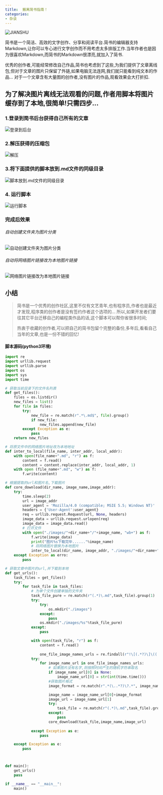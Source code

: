 ```yaml
---
title:  搬离简书指南！
categories:
- 杂谈
---
```




![JIANSHU](https://cdn.fangyuanxiaozhan.com/assets/1694243511106KxWdMQ7F.png)



简书是一个简洁、高效的文字创作、分享和阅读平台.简书的编辑器支持Markdown,让你可以专心进行文字创作而不用考虑太多排版工作.当年作者也是因为很喜欢Markdown,而简书的Markdown很漂亮,就加入了简书.

优秀的创作者,可能经常修改自己作品,简书也考虑到了这些,为我们提供了文章离线包,但对于文章的图片只保留了外链,如果电脑无法连网,我们就只能看到纯文本的作品... 对于一个文章含有大量图的创作者,没有图片的作品,观看效果会大打折扣.



## 为了解决图片离线无法观看的问题,作者用脚本将图片缓存到了本地,很简单!只需四步...

### 1.登录到简书后台获得自己所有的文章


![登录到后台](https://cdn.fangyuanxiaozhan.com/assets/1694243512730dsyFp4Yz.png)



### 2.解压获得的压缩包


![解压](https://cdn.fangyuanxiaozhan.com/assets/1694243514208J1SNxw1y.png)


### 3.将下面提供的脚本放到.md文件的同级目录


![脚本放到.md文件的同级目录](https://cdn.fangyuanxiaozhan.com/assets/16942435181490cWzNZ44.png)



### 4. 运行脚本

![运行脚本](https://cdn.fangyuanxiaozhan.com/assets/1694243521556pC2jYj5Q.gif)


### 完成后效果

###### 自动创建文件夹为图片分类

![自动创建文件夹为图片分类](https://cdn.fangyuanxiaozhan.com/assets/1694243540164EiQK5fH4.png)



###### 自动将网络图片链接改为本地图片链接


![网络图片链接改为本地图片链接](https://cdn.fangyuanxiaozhan.com/assets/1694243541324fD6MDHhe.png)

## 小结

> 简书是一个优秀的创作社区,这里不仅有文艺青年,也有程序员,作者也是最近才发现,程序类的创作者是没有签约作者这个选项的... 所以,如果开发者们要往其它平台迁移自己的编程类作品的话,这个脚本可以帮你省很多时间;
>
> 热衷于收藏的创作者,可以把自己的简书包留个完整的备份,多年后,看看自己当年的文章,也是一份不错的回忆!

#### 脚本源码(python3环境)

```python
import re
import urllib.request
import urllib.parse
import os
import sys
import time

# 获取当前目录下的文件名列表
def get_files():
    files = os.listdir()
    new_files = list()
    for file in files:
        try:
            new_file = re.match(r".*\.md$", file).group()
            if new_file:
                new_files.append(new_file)
        except Exception as e:
            pass
    return new_files

# 将原文件中的网络图片地址改为本地地址
def inter_to_local(file_name, inter_addr, local_addr):
    with open(file_name+".md", "r") as f:
        content = f.read()
        content = content.replace(inter_addr, local_addr, 1)
    with open (file_name+".md", "w") as f:
        f.write(content)

# 根据提取的url和图片名,下载图片
def core_download(dir_name, image_name,image_addr):
    try:
        time.sleep(2)
        url = image_addr
        user_agent = 'Mozilla/4.0 (compatible; MSIE 5.5; Windows NT)'
        headers = {'User-Agent':user_agent}
        req = urllib.request.Request(url, None, headers)
        image_data = urllib.request.urlopen(req)
        image_data = image_data.read()
        # 打开文件
        with open("./images/"+dir_name+"/"+image_name, "wb+") as f:
            f.write(image_data)
            print("图片%s下载完毕......"%image_name)
            # 将网络图片替换为本地图片
            inter_to_local(dir_name, image_addr, "./images/"+dir_name+"/"+image_name);
    except Exception as erro:
        pass

# 获取文章中图片的url,并下载到本地
def get_urls():
    task_files = get_files()
    try:
        for task_file in task_files:
            # 为单个文件创建单独的文件夹
            task_file_pure = re.match(r"(.*)\.md",task_file).group(1)
            try:
                try:
                    os.mkdir("./images")
                except:
                    pass
                os.mkdir("./images/%s"%task_file_pure)
            except:
                pass

            with open(task_file, "r") as f:
                content = f.read()
            
                one_file_image_names_urls = re.findall(r"!\[(.*?)\]\((.*?)\)", content)
            try:
                for image_name_url in one_file_image_names_urls:
                    # 如果图片没有名字,则按照时间产生的随机字符串取名
                    if image_name_url[0] is None:
                        image_name_url[0] = str(int(time.time()))
                    #获取图片格式
                    image_format = re.match(r".*(\..*?)\?.*", image_name_url[1]).group(1)

                    image_name = image_name_url[0]+image_format
                    image_url = image_name_url[1]
                    try:
                        task_file = re.match(r"(.*)\.md",task_file).group(1)
                    except:
                        pass
                    core_download(task_file,image_name,image_url)
                    
            except Exception as e:
                pass 

    except Exception as e:
        pass



def main():
    get_urls()
    pass

if __name__ == "__main__":
    main()
```